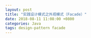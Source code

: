 ```yaml
---
layout: post
title: "实践设计模式之外观模式（Facade）"
date: 2018-08-11 11:08:00 +0800
categories: Java
tags: design-pattern facade
---
```


